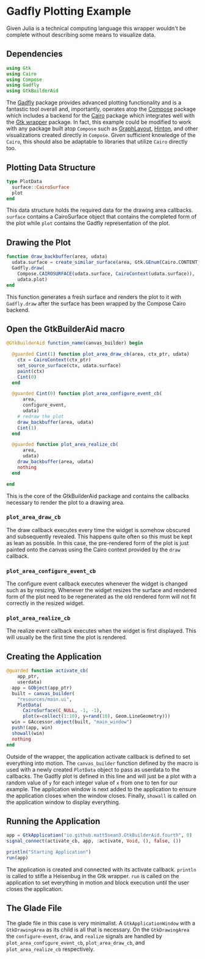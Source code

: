 # Gadfly Plotting Example

Given Julia is a technical computing language this wrapper wouldn't be complete without describing some means to visualize data.

## Dependencies

```julia
using Gtk
using Cairo
using Compose
using Gadfly
using GtkBuilderAid
```

The [Gadfly](https://github.com/dcjones/Gadfly.jl) package provides advanced plotting functionality and is a fantastic tool overall and, importantly, operates atop the [Compose](https://github.com/dcjones/Compose.jl) package which includes a backend for the [Cairo](https://github.com/JuliaGraphics/Cairo.jl) package which integrates well with the [Gtk wrapper](https://github.com/JuliaGraphics/Gtk.jl) package. In fact, this example could be modified to work with any package built atop `Compose` such as [GraphLayout](https://github.com/IainNZ/GraphLayout.jl), [Hinton](https://github.com/ninjin/Hinton.jl), and other visualizations created directly in `Compose`. Given sufficient knowledge of the `Cairo`, this should also be adaptable to libraries that utilize `Cairo` directly too.

## Plotting Data Structure

```julia
type PlotData
  surface::CairoSurface
  plot
end
```

This data structure holds the required data for the drawing area callbacks. `surface` contains a CairoSurface object that contains the completed form of the plot while `plot` contains the Gadfly representation of the plot.

## Drawing the Plot

```julia
function draw_backbuffer(area, udata)
  udata.surface = create_similar_surface(area, Gtk.GEnum(Cairo.CONTENT_COLOR_ALPHA))
  Gadfly.draw(
    Compose.CAIROSURFACE(udata.surface, CairoContext(udata.surface)),
    udata.plot)
end
```

This function generates a fresh surface and renders the plot to it with `Gadfly.draw` after the surface has been wrapped by the Compose Cairo backend.

## Open the GtkBuilderAid macro

```julia
@GtkBuilderAid function_name(canvas_builder) begin

  @guarded Cint(1) function plot_area_draw_cb(area, ctx_ptr, udata)
    ctx = CairoContext(ctx_ptr)
    set_source_surface(ctx, udata.surface)
    paint(ctx)
    Cint(0)
  end

  @guarded Cint(0) function plot_area_configure_event_cb(
      area,
      configure_event,
      udata)
    # redraw the plot
    draw_backbuffer(area, udata)
    Cint(1)
  end

  @guarded function plot_area_realize_cb(
      area,
      udata)
    draw_backbuffer(area, udata)
    nothing
  end

end
```

This is the core of the GtkBuilderAid package and contains the callbacks necessary to render the plot to a drawing area.

### `plot_area_draw_cb`

The draw callback executes every time the widget is somehow obscured and subsequently revealed. This happens quite often so this must be kept as lean as possible. In this case, the pre-rendered form of the plot is just painted onto the canvas using the Cairo context provided by the `draw` callback.

### `plot_area_configure_event_cb`

The configure event callback executes whenever the widget is changed such as by resizing. Whenever the widget resizes the surface and rendered form of the plot need to be regenerated as the old rendered form will not fit correctly in the resized widget.

### `plot_area_realize_cb`

The realize event callback executes when the widget is first displayed. This will usually be the first time the plot is rendered.

## Creating the Application

```julia
@guarded function activate_cb(
    app_ptr,
    userdata)
  app = GObject(app_ptr)
  built = canvas_builder(
    "resources/main.ui", 
    PlotData(
      CairoSurface(C_NULL, -1, -1),
      plot(x=collect(1:10), y=rand(10), Geom.LineGeometry)))
  win = GAccessor.object(built, "main_window")
  push!(app, win) 
  showall(win)
  nothing
end
```

Outside of the wrapper, the application activate callback is defined to set everything into motion. The `canvas_builder` function defined by the macro is used with a newly created `PlotData` object to pass as userdata to the callbacks. The Gadfly plot is defined in this line and will just be a plot with a random value of `y` for each integer value of `x` from one to ten for our example. The application window is next added to the application to ensure the application closes when the window closes. Finally, `showall` is called on the application window to display everything.

## Running the Application

```julia
app = GtkApplication("io.github.matt5sean3.GtkBuilderAid.fourth", 0)
signal_connect(activate_cb, app, :activate, Void, (), false, ())

println("Starting Application")
run(app)
```

The application is created and connected with its activate callback. `println` is called to stifle a Heisenbug in the Gtk wrapper. `run` is called on the application to set everything in motion and block execution until the user closes the application.

## The Glade File

The glade file in this case is very minimalist. A `GtkApplicationWindow` with a `GtkDrawingArea` as its child is all that is necessary. On the `GtkDrawingArea` the `configure-event`, `draw`,  and `realize` signals are handled by `plot_area_configure_event_cb`, `plot_area_draw_cb`, and `plot_area_realize_cb` respectively.

